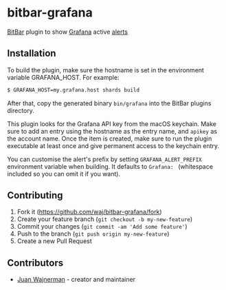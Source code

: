 # bitbar-grafana
[BitBar](https://getbitbar.com/) plugin to show [Grafana](https://grafana.com/) active [alerts](https://grafana.com/docs/alerting/rules/)

## Installation

To build the plugin, make sure the hostname is set in the environment variable GRAFANA_HOST. For example:
```bash
$ GRAFANA_HOST=my.grafana.host shards build
```

After that, copy the generated binary `bin/grafana` into the BitBar plugins directory.

This plugin looks for the Grafana API key from the macOS keychain. Make sure to add an entry using the hostname as the entry name, and `apikey` as the account name. Once the item is created, make sure to run the plugin executable at least once and give permanent access to the keychain entry.

You can customise the alert's prefix by setting `GRAFANA_ALERT_PREFIX` environment variable when building. It defaults to `Grafana: ` (whitespace included so you can omit it if you want).

## Contributing

1. Fork it (<https://github.com/waj/bitbar-grafana/fork>)
2. Create your feature branch (`git checkout -b my-new-feature`)
3. Commit your changes (`git commit -am 'Add some feature'`)
4. Push to the branch (`git push origin my-new-feature`)
5. Create a new Pull Request

## Contributors

- [Juan Wajnerman](https://github.com/waj) - creator and maintainer
